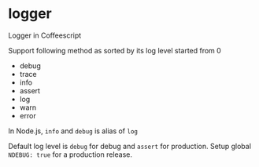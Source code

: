 # logger
Logger in Coffeescript

Support following method as sorted by its log level started from 0

 - debug
 - trace
 - info
 - assert
 - log
 - warn
 - error

In Node.js, `info` and `debug` is alias of `log`

Default log level is `debug` for debug and `assert` for production.
Setup global `NDEBUG: true` for a production release.
